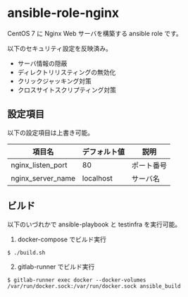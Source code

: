 # ansible-role-nginx

CentOS 7 に Nginx Web サーバを構築する ansible role です。

以下のセキュリティ設定を反映済み。

* サーバ情報の隠蔽
* ディレクトリリスティングの無効化
* クリックジャッキング対策
* クロスサイトスクリプティング対策

## 設定項目

以下の設定項目は上書き可能。

項目名           |デフォルト値|説明
-----------------|------------|----------
nginx_listen_port|80          |ポート番号
nginx_server_name|localhost   |サーバ名

## ビルド

以下のいづれかで ansible-playbook と testinfra を実行可能。

1) docker-compose でビルド実行

``` $ ./build.sh ```

2) gitlab-runner でビルド実行

``` $ gitlab-runner exec docker --docker-volumes /var/run/docker.sock:/var/run/docker.sock ansible_build ```
